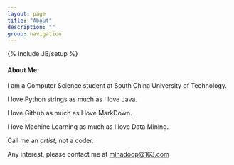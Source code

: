 ```yaml
---
layout: page
title: "About"
description: ""
group: navigation
---
```

{% include JB/setup %}



#### About Me:


I am a Computer Science student at South China University of Technology.

I love Python strings as much as I love Java.

I love Github as much as I love MarkDown.

I love Machine Learning as much as I love Data Mining.

Call me an *artist*, not a coder.


Any interest, please contact me at mlhadoop@163.com

